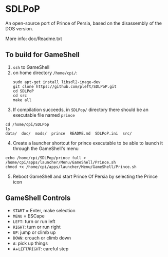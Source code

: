 # SDLPoP
An open-source port of Prince of Persia, based on the disassembly of the DOS version.

More info: doc/Readme.txt


## To build for GameShell

1. `ssh` to GameShell
2. on home directory `/home/cpi/`:
   ```
   sudo apt-get install libsdl2-image-dev
   git clone https://github.com/pleft/SDLPoP.git
   cd SDLPoP
   cd src
   make all
   ```
3. If compilation succeeds, in `SDLPop/` directory there should be an executable file named `prince`

```
cd /home/cpi/SDLPop
ls
data/  doc/  mods/  prince  README.md  SDLPoP.ini  src/
```

4. Create a launcher shortcut for prince executable to be able to launch it through the GameShell's menu

```
echo /home/cpi/SDLPop/prince full > /home/cpi/apps/launcher/Menu/GameShell/Prince.sh
chmod +x /home/cpi/apps/launcher/Menu/GameShell/Prince.sh
```

5. Reboot GameShell and start Prince Of Persia by selecting the Prince icon

## GameShell Controls

* `START` = Enter, make selection
* `MENU` = ESCape
* `LEFT`: turn or run left
* `RIGHT`: turn or run right
* `UP`: jump or climb up
* `DOWN`: crouch or climb down
* `A`: pick up things
* `A`+`LEFT`/`RIGHT`: careful step

